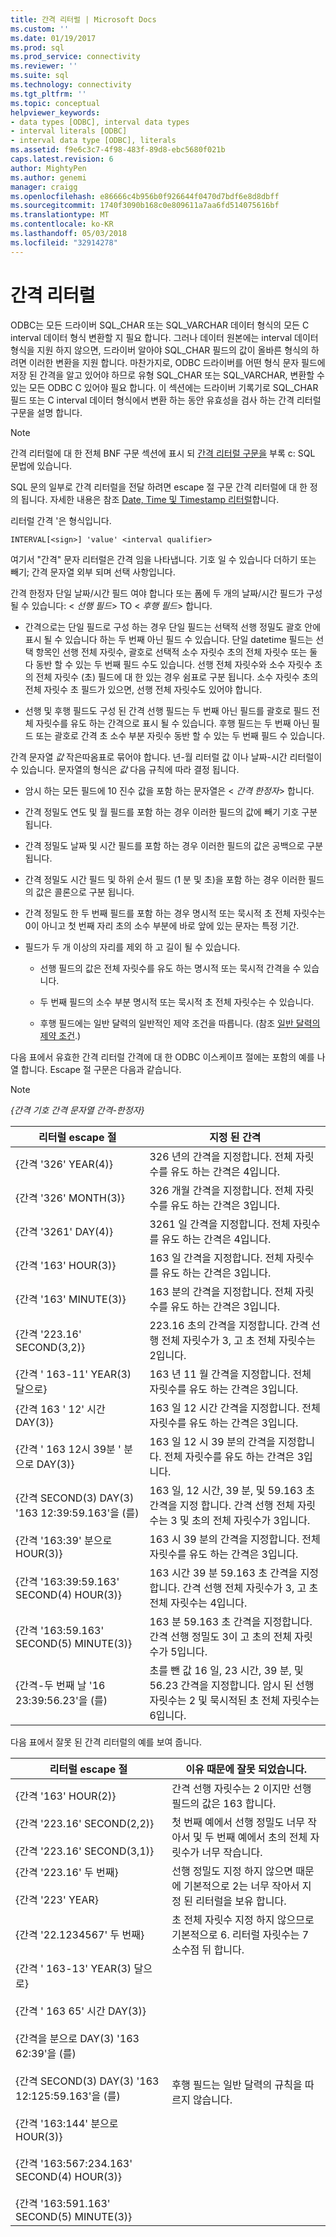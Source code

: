 ```yaml
---
title: 간격 리터럴 | Microsoft Docs
ms.custom: ''
ms.date: 01/19/2017
ms.prod: sql
ms.prod_service: connectivity
ms.reviewer: ''
ms.suite: sql
ms.technology: connectivity
ms.tgt_pltfrm: ''
ms.topic: conceptual
helpviewer_keywords:
- data types [ODBC], interval data types
- interval literals [ODBC]
- interval data type [ODBC], literals
ms.assetid: f9e6c3c7-4f98-483f-89d8-ebc5680f021b
caps.latest.revision: 6
author: MightyPen
ms.author: genemi
manager: craigg
ms.openlocfilehash: e86666c4b956b0f926644f0470d7bdf6e8d8dbff
ms.sourcegitcommit: 1740f3090b168c0e809611a7aa6fd514075616bf
ms.translationtype: MT
ms.contentlocale: ko-KR
ms.lasthandoff: 05/03/2018
ms.locfileid: "32914278"
---
```

# <a name="interval-literals"></a>간격 리터럴
ODBC는 모든 드라이버 SQL_CHAR 또는 SQL_VARCHAR 데이터 형식의 모든 C interval 데이터 형식 변환할 지 필요 합니다. 그러나 데이터 원본에는 interval 데이터 형식을 지원 하지 않으면, 드라이버 알아야 SQL_CHAR 필드의 값이 올바른 형식의 하려면 이러한 변환을 지원 합니다. 마찬가지로, ODBC 드라이버를 어떤 형식 문자 필드에 저장 된 간격을 알고 있어야 하므로 유형 SQL_CHAR 또는 SQL_VARCHAR, 변환할 수 있는 모든 ODBC C 있어야 필요 합니다. 이 섹션에는 드라이버 기록기로 SQL_CHAR 필드 또는 C interval 데이터 형식에서 변환 하는 동안 유효성을 검사 하는 간격 리터럴 구문을 설명 합니다.  
  
> [!NOTE]  
>  간격 리터럴에 대 한 전체 BNF 구문 섹션에 표시 되 [간격 리터럴 구문을](../../../odbc/reference/appendixes/interval-literal-syntax.md) 부록 c: SQL 문법에 있습니다.  
  
 SQL 문의 일부로 간격 리터럴을 전달 하려면 escape 절 구문 간격 리터럴에 대 한 정의 됩니다. 자세한 내용은 참조 [Date, Time 및 Timestamp 리터럴](../../../odbc/reference/develop-app/date-time-and-timestamp-literals.md)합니다.  
  
 리터럴 간격 '은 형식입니다.  
  
```  
INTERVAL[<sign>] 'value' <interval qualifier>  
```  
  
 여기서 "간격" 문자 리터럴은 간격 임을 나타냅니다. 기호 일 수 있습니다 더하기 또는 빼기; 간격 문자열 외부 되며 선택 사항입니다.  
  
 간격 한정자 단일 날짜/시간 필드 여야 합니다 또는 폼에 두 개의 날짜/시간 필드가 구성 될 수 있습니다: \< *선행 필드*> TO \< *후행 필드*> 합니다.  
  
-   간격으로는 단일 필드로 구성 하는 경우 단일 필드는 선택적 선행 정밀도 괄호 안에 표시 될 수 있습니다 하는 두 번째 아닌 필드 수 있습니다. 단일 datetime 필드는 선택 항목인 선행 전체 자릿수, 괄호로 선택적 소수 자릿수 초의 전체 자릿수 또는 둘 다 동반 할 수 있는 두 번째 필드 수도 있습니다. 선행 전체 자릿수와 소수 자릿수 초의 전체 자릿수 (초) 필드에 대 한 있는 경우 쉼표로 구분 됩니다. 소수 자릿수 초의 전체 자릿수 초 필드가 있으면, 선행 전체 자릿수도 있어야 합니다.  
  
-   선행 및 후행 필드도 구성 된 간격 선행 필드는 두 번째 아닌 필드를 괄호로 필드 전체 자릿수를 유도 하는 간격으로 표시 될 수 있습니다. 후행 필드는 두 번째 아닌 필드 또는 괄호로 간격 초 소수 부분 자릿수 동반 할 수 있는 두 번째 필드 수 있습니다.  
  
 간격 문자열 *값* 작은따옴표로 묶어야 합니다. 년-월 리터럴 값 이나 날짜-시간 리터럴이 수 있습니다. 문자열의 형식은 *값* 다음 규칙에 따라 결정 됩니다.  
  
-   암시 하는 모든 필드에 10 진수 값을 포함 하는 문자열은 \< *간격* *한정자*> 합니다.  
  
-   간격 정밀도 연도 및 월 필드를 포함 하는 경우 이러한 필드의 값에 빼기 기호 구분 됩니다.  
  
-   간격 정밀도 날짜 및 시간 필드를 포함 하는 경우 이러한 필드의 값은 공백으로 구분 됩니다.  
  
-   간격 정밀도 시간 필드 및 하위 순서 필드 (1 분 및 초)을 포함 하는 경우 이러한 필드의 값은 콜론으로 구분 됩니다.  
  
-   간격 정밀도 한 두 번째 필드를 포함 하는 경우 명시적 또는 묵시적 초 전체 자릿수는 0이 아니고 첫 번째 자리 초의 소수 부분에 바로 앞에 있는 문자는 특정 기간.  
  
-   필드가 두 개 이상의 자리를 제외 하 고 길이 될 수 있습니다.  
  
    -   선행 필드의 값은 전체 자릿수를 유도 하는 명시적 또는 묵시적 간격을 수 있습니다.  
  
    -   두 번째 필드의 소수 부분 명시적 또는 묵시적 초 전체 자릿수는 수 있습니다.  
  
    -   후행 필드에는 일반 달력의 일반적인 제약 조건을 따릅니다. (참조 [일반 달력의 제약 조건](../../../odbc/reference/appendixes/constraints-of-the-gregorian-calendar.md).)  
  
 다음 표에서 유효한 간격 리터럴 간격에 대 한 ODBC 이스케이프 절에는 포함의 예를 나열 합니다. Escape 절 구문은 다음과 같습니다.  
  
> [!NOTE]  
>  *{간격 기호 간격 문자열 간격-한정자}*  
  
|리터럴 escape 절|지정 된 간격|  
|---------------------------|------------------------|  
|{간격 '326' YEAR(4)}|326 년의 간격을 지정합니다. 전체 자릿수를 유도 하는 간격은 4입니다.|  
|{간격 '326' MONTH(3)}|326 개월 간격을 지정합니다. 전체 자릿수를 유도 하는 간격은 3입니다.|  
|{간격 '3261' DAY(4)}|3261 일 간격을 지정합니다. 전체 자릿수를 유도 하는 간격은 4입니다.|  
|{간격 '163' HOUR(3)}|163 일 간격을 지정합니다. 전체 자릿수를 유도 하는 간격은 3입니다.|  
|{간격 '163' MINUTE(3)}|163 분의 간격을 지정합니다. 전체 자릿수를 유도 하는 간격은 3입니다.|  
|{간격 '223.16' SECOND(3,2)}|223.16 초의 간격을 지정합니다. 간격 선행 전체 자릿수가 3, 고 초 전체 자릿수는 2입니다.|  
|{간격 ' 163-11' YEAR(3) 달으로}|163 년 11 월 간격을 지정합니다. 전체 자릿수를 유도 하는 간격은 3입니다.|  
|{간격 163 ' 12' 시간 DAY(3)}|163 일 12 시간 간격을 지정합니다. 전체 자릿수를 유도 하는 간격은 3입니다.|  
|{간격 ' 163 12시 39분 ' 분으로 DAY(3)}|163 일 12 시 39 분의 간격을 지정합니다. 전체 자릿수를 유도 하는 간격은 3입니다.|  
|{간격 SECOND(3) DAY(3) '163 12:39:59.163'을 (를)|163 일, 12 시간, 39 분, 및 59.163 초 간격을 지정 합니다. 간격 선행 전체 자릿수는 3 및 초의 전체 자릿수가 3입니다.|  
|{간격 '163:39' 분으로 HOUR(3)}|163 시 39 분의 간격을 지정합니다. 전체 자릿수를 유도 하는 간격은 3입니다.|  
|{간격 '163:39:59.163' SECOND(4) HOUR(3)}|163 시간 39 분 59.163 초 간격을 지정 합니다. 간격 선행 전체 자릿수가 3, 고 초 전체 자릿수는 4입니다.|  
|{간격 '163:59.163' SECOND(5) MINUTE(3)}|163 분 59.163 초 간격을 지정합니다. 간격 선행 정밀도 3이 고 초의 전체 자릿수가 5입니다.|  
|{간격-두 번째 날 '16 23:39:56.23'을 (를)|초를 뺀 값 16 일, 23 시간, 39 분, 및 56.23 간격을 지정합니다. 암시 된 선행 자릿수는 2 및 묵시적된 초 전체 자릿수는 6입니다.|  
  
 다음 표에서 잘못 된 간격 리터럴의 예를 보여 줍니다.  
  
|리터럴 escape 절|이유 때문에 잘못 되었습니다.|  
|---------------------------|------------------------|  
|{간격 '163' HOUR(2)}|간격 선행 자릿수는 2 이지만 선행 필드의 값은 163 합니다.|  
|{간격 '223.16' SECOND(2,2)}<br /><br /> {간격 '223.16' SECOND(3,1)}|첫 번째 예에서 선행 정밀도 너무 작아서 및 두 번째 예에서 초의 전체 자릿수가 너무 작습니다.|  
|{간격 '223.16' 두 번째}<br /><br /> {간격 '223' YEAR}|선행 정밀도 지정 하지 않으면 때문에 기본적으로 2는 너무 작아서 지정 된 리터럴을 보유 합니다.|  
|{간격 '22.1234567' 두 번째}|초 전체 자릿수 지정 하지 않으므로 기본적으로 6. 리터럴 자릿수는 7 소수점 뒤 합니다.|  
|{간격 ' 163-13' YEAR(3) 달으로}<br /><br /> {간격 ' 163 65' 시간 DAY(3)}<br /><br /> {간격을 분으로 DAY(3) '163 62:39'을 (를)<br /><br /> {간격 SECOND(3) DAY(3) '163 12:125:59.163'을 (를)<br /><br /> {간격 '163:144' 분으로 HOUR(3)}<br /><br /> {간격 '163:567:234.163' SECOND(4) HOUR(3)}<br /><br /> {간격 '163:591.163' SECOND(5) MINUTE(3)}|후행 필드는 일반 달력의 규칙을 따르지 않습니다.|
